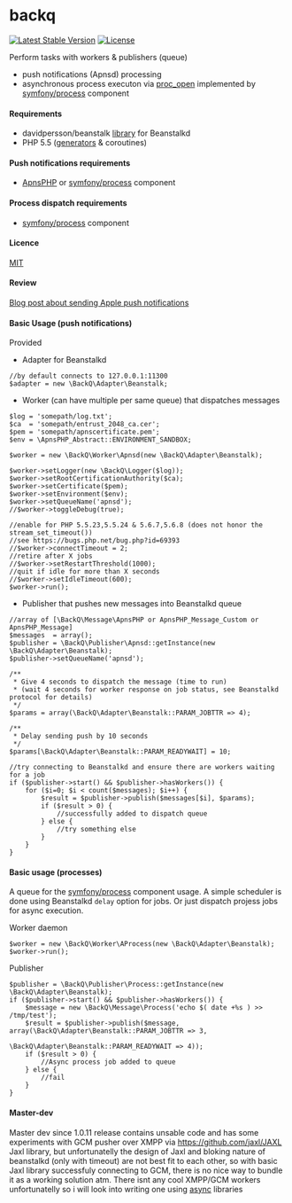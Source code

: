 backq
=====

[![Latest Stable Version](https://poser.pugx.org/sshilko/backq/v/stable)](https://packagist.org/packages/sshilko/backq)
[![License](https://poser.pugx.org/sshilko/backq/license)](https://packagist.org/packages/sshilko/backq)

Perform tasks with workers &amp; publishers (queue)

* push notifications (Apnsd) processing 
* asynchronous process executon via [proc_open](http://php.net/manual/en/function.proc-open.php) implemented by [symfony/process](http://symfony.com/doc/current/components/process.html) component

#### Requirements

* davidpersson/beanstalk [library](https://github.com/davidpersson/beanstalk) for Beanstalkd 
* PHP 5.5 ([generators](http://php.net/manual/en/language.generators.overview.php) & coroutines)

#### Push notifications requirements

* [ApnsPHP](https://github.com/duccio/ApnsPHP/) or [symfony/process](http://symfony.com/doc/current/components/process.html) component

#### Process dispatch requirements
 
* [symfony/process](http://symfony.com/doc/current/components/process.html) component
  
#### Licence
[MIT](http://opensource.org/licenses/MIT)

#### Review

[Blog post about sending Apple push notifications](http://moar.sshilko.com/2014/09/09/APNS-Workers/) 

#### Basic Usage (push notifications)

Provided

* Adapter for Beanstalkd

```
//by default connects to 127.0.0.1:11300
$adapter = new \BackQ\Adapter\Beanstalk;
```

* Worker (can have multiple per same queue) that dispatches messages

```
$log = 'somepath/log.txt';
$ca  = 'somepath/entrust_2048_ca.cer';
$pem = 'somepath/apnscertificate.pem';
$env = \ApnsPHP_Abstract::ENVIRONMENT_SANDBOX;

$worker = new \BackQ\Worker\Apnsd(new \BackQ\Adapter\Beanstalk);

$worker->setLogger(new \BackQ\Logger($log));
$worker->setRootCertificationAuthority($ca);
$worker->setCertificate($pem);
$worker->setEnvironment($env);
$worker->setQueueName('apnsd');
//$worker->toggleDebug(true);

//enable for PHP 5.5.23,5.5.24 & 5.6.7,5.6.8 (does not honor the stream_set_timeout())
//see https://bugs.php.net/bug.php?id=69393
//$worker->connectTimeout = 2;
//retire after X jobs
//$worker->setRestartThreshold(1000);
//quit if idle for more than X seconds
//$worker->setIdleTimeout(600);
$worker->run();
```

* Publisher that pushes new messages into Beanstalkd queue

```
//array of [\BackQ\Message\ApnsPHP or ApnsPHP_Message_Custom or ApnsPHP_Message]
$messages  = array();
$publisher = \BackQ\Publisher\Apnsd::getInstance(new \BackQ\Adapter\Beanstalk);
$publisher->setQueueName('apnsd');

/**
 * Give 4 seconds to dispatch the message (time to run)
 * (wait 4 seconds for worker response on job status, see Beanstalkd protocol for details)
 */
$params = array(\BackQ\Adapter\Beanstalk::PARAM_JOBTTR => 4);

/**
 * Delay sending push by 10 seconds
 */
$params[\BackQ\Adapter\Beanstalk::PARAM_READYWAIT] = 10;

//try connecting to Beanstalkd and ensure there are workers waiting for a job
if ($publisher->start() && $publisher->hasWorkers()) {
    for ($i=0; $i < count($messages); $i++) {
        $result = $publisher->publish($messages[$i], $params);
        if ($result > 0) {
            //successfully added to dispatch queue
        } else {
            //try something else
        }
    }
}
```

#### Basic usage (processes)

A queue for the [symfony/process](http://symfony.com/doc/current/components/process.html) component usage.
A simple scheduler is done using Beanstalkd `delay` option for jobs. Or just dispatch projess jobs for async execution.

Worker daemon
```
$worker = new \BackQ\Worker\AProcess(new \BackQ\Adapter\Beanstalk);
$worker->run();
```

Publisher
```
$publisher = \BackQ\Publisher\Process::getInstance(new \BackQ\Adapter\Beanstalk);
if ($publisher->start() && $publisher->hasWorkers()) {
    $message = new \BackQ\Message\Process('echo $( date +%s ) >> /tmp/test');
    $result = $publisher->publish($message, array(\BackQ\Adapter\Beanstalk::PARAM_JOBTTR => 3,
                                                  \BackQ\Adapter\Beanstalk::PARAM_READYWAIT => 4));
    if ($result > 0) {
        //Async process job added to queue
    } else {
        //fail
    }
}
```

#### Master-dev

Master dev since 1.0.11 release contains unsable code and has some experiments with GCM pusher over XMPP
via https://github.com/jaxl/JAXL Jaxl library, but unfortunatelly the design of Jaxl and bloking nature of beanstalkd (only with timeout)
are not best fit to each other, so with basic Jaxl library successfuly connecting to GCM, there is no nice way to bundle it as a working solution atm.
There isnt any cool XMPP/GCM workers unfortunatelly so i will look into writing one using [async](https://github.com/elazar/asynchronous-php) libraries


